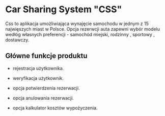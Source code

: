 # Car Sharing System "CSS"

Css to aplikacja umożliwiająca wynajęcie samochodu
w jednym z 15 najwięszych miast w Polsce.
Opcja rezerwcji auta zapewni wybór modelu wedłóg własnych
preferencji - samochód miejski, rodzinny , sportowy , dostawczy.
## Główne funkcje  produktu
* rejestracja użytkownika.

* weryfikacja użytkownik.

* opcja potwierdzenia rezerwacji.

* opcja anulowania rezerwacji.

* opcja kalkulator kosztów wypożyczenia.
